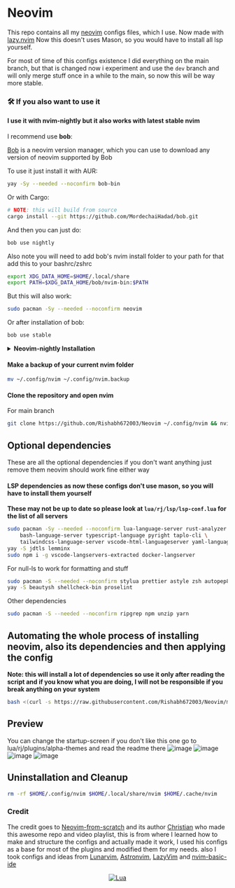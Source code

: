 # Neovim

This repo contains all my [neovim](https://github.com/neovim/neovim) configs files, which I use. Now made with [lazy.nvim](https://github.com/folke/lazy.nvim)
Now this doesn't uses Mason, so you would have to install all lsp yourself.

For most of time of this configs existence I did everything on the main branch, but that is changed now i experiment and use the `dev` branch and will only merge stuff once in a while to the main, so now this will be way more stable.

### 🛠️ If you also want to use it

#### I use it with nvim-nightly but it also works with latest stable nvim

I recommend use **bob**:

[Bob](https://github.com/MordechaiHadad/bob) is a neovim version manager, which you can use to download any version of neovim supported by Bob

To use it just install it with AUR:

```sh
yay -Sy --needed --noconfirm bob-bin
```

Or with Cargo:

```sh
# NOTE: this will build from source
cargo install --git https://github.com/MordechaiHadad/bob.git
```

And then you can just do:

```sh
bob use nightly
```

Also note you will need to add bob's nvim install folder to your path for that add this to your bashrc/zshrc

```sh
export XDG_DATA_HOME=$HOME/.local/share
export PATH=$XDG_DATA_HOME/bob/nvim-bin:$PATH
```

But this will also work:

```sh
sudo pacman -Sy --needed --noconfirm neovim
```

Or after installation of bob:

```sh
bob use stable
```

<details>
  <summary><strong>Neovim-nightly Installation</strong></summary>

#### 1. Neovim-nightly as an appimage

```bash
curl -LO https://github.com/neovim/neovim/releases/download/nightly/nvim.appimage && sudo chmod +x nvim.appimage
```

#### 2. Build neovim from Source

```bash
#build dependencies
sudo pacman -Sy --needed --noconfirm git base-devel cmake unzip ninja tree-sitter curl
```

```bash
git clone https://github.com/neovim/neovim && cd neovim && make CMAKE_BUILD_TYPE=RelWithDebInfo && sudo make install
```

#### 3. Install neovim-git from AUR

```sh
yay -Sy neovim-nightly
```

</details>

#### Make a backup of your current nvim folder

```bash
mv ~/.config/nvim ~/.config/nvim.backup
```

#### Clone the repository and open nvim

For main branch

```bash
git clone https://github.com/Rishabh672003/Neovim ~/.config/nvim && nvim
```

## Optional dependencies

These are all the optional dependencies if you don't want anything just remove them neovim should work fine either way

#### LSP dependencies as now these configs don't use mason, so you will have to install them yourself

**These may not be up to date so please look at `lua/rj/lsp/lsp-conf.lua` for the list of all servers**

```bash
sudo pacman -Sy --needed --noconfirm lua-language-server rust-analyzer \
	bash-language-server typescript-language pyright taplo-cli \
	tailwindcss-language-server vscode-html-languageserver yaml-language-server
yay -S jdtls lemminx
sudo npm i -g vscode-langservers-extracted docker-langserver
```

For null-ls to work for formatting and stuff

```bash
sudo pacman -S --needed --noconfirm stylua prettier astyle zsh autopep8 python-black
yay -S beautysh shellcheck-bin proselint
```

Other dependencies

```bash
sudo pacman -S --needed --noconfirm ripgrep npm unzip yarn
```

## Automating the whole process of installing neovim, also its dependencies and then applying the config

**Note: this will install a lot of dependencies so use it only after reading the script and if you know what you are doing, I will not be responsible if you break anything on your system**

```bash
bash <(curl -s https://raw.githubusercontent.com/Rishabh672003/Neovim/main/install.sh)
```

## Preview

You can change the startup-screen if you don't like this one go to lua/rj/plugins/alpha-themes and read the readme there
![image](https://user-images.githubusercontent.com/53911515/216835823-ff85c1d6-ab03-408c-9d7b-83c0f56a5445.png)
![image](https://user-images.githubusercontent.com/53911515/227719958-c34ba80a-3ae8-4e32-a7ae-7b6ca0503a13.png)
![image](https://user-images.githubusercontent.com/53911515/213927964-90035c3a-cd4b-4983-9e30-604bd15f0fc4.png)
![image](https://user-images.githubusercontent.com/53911515/213927987-5e764e77-e82d-41fd-a97a-1be6952137e3.png)

## Uninstallation and Cleanup

```bash
rm -rf $HOME/.config/nvim $HOME/.local/share/nvim $HOME/.cache/nvim
```

### Credit

The credit goes to [Neovim-from-scratch](https://github.com/LunarVim/Neovim-from-scratch) and its author [Christian](https://github.com/ChristianChiarulli) who made this awesome repo and video playlist, this is from where I learned how to make and structure the configs and actually made it work, I used his configs as a base for most of the plugins and modified them for my needs.
also I took configs and ideas from [Lunarvim](https://github.com/LunarVim/LunarVim), [Astronvim](https://github.com/AstroNvim/AstroNvim), [LazyVim](https://github.com/LazyVim/LazyVim) and [nvim-basic-ide](https://github.com/lunarvim/nvim-basic-ide)

<div align="center" id="madewithlua">

[![Lua](https://img.shields.io/badge/Made%20with%20Lua-blue.svg?style=for-the-badge&logo=lua)](#madewithlua)

</div>
